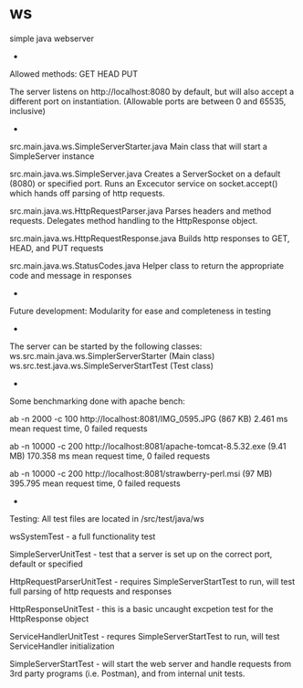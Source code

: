 # ws
simple java webserver

*

Allowed methods:
GET
HEAD
PUT

The server listens on http://localhost:8080 by default, but will also accept a different port on instantiation. (Allowable ports are between 0 and 65535, inclusive)

*

src.main.java.ws.SimpleServerStarter.java
Main class that will start a SimpleServer instance

src.main.java.ws.SimpleServer.java
Creates a ServerSocket on a default (8080) or specified port. Runs an Excecutor service on socket.accept() which hands off parsing of http requests.

src.main.java.ws.HttpRequestParser.java
Parses headers and method requests. Delegates method handling to the HttpResponse object.

src.main.java.ws.HttpRequestResponse.java
Builds http responses to GET, HEAD, and PUT requests

src.main.java.ws.StatusCodes.java
Helper class to return the appropriate code and message in responses

*

Future development:
Modularity for ease and completeness in testing

*

The server can be started by the following classes:
ws.src.main.java.ws.SimplerServerStarter (Main class)
ws.src.test.java.ws.SimpleServerStartTest (Test class)

*

Some benchmarking done with apache bench:

ab -n 2000 -c 100 http://localhost:8081/IMG_0595.JPG (867 KB)
2.461 ms mean request time, 0 failed requests

ab -n 10000 -c 200 http://localhost:8081/apache-tomcat-8.5.32.exe (9.41 MB)
170.358 ms mean request time, 0 failed requests

ab -n 10000 -c 200 http://localhost:8081/strawberry-perl.msi (97 MB)
395.795 mean request time, 0 failed requests

*

Testing:
All test files are located in /src/test/java/ws

wsSystemTest - a full functionality test

SimpleServerUnitTest - test that a server is set up on the correct port, default or specified

HttpRequestParserUnitTest - requires SimpleServerStartTest to run, will test full parsing of http requests and responses

HttpResponseUnitTest - this is a basic uncaught excpetion test for the HttpResponse object

ServiceHandlerUnitTest - requres SimpleServerStartTest to run, will test ServiceHandler initialization

SimpleServerStartTest - will start the web server and handle requests from 3rd party programs (i.e. Postman), and from internal unit tests. 
